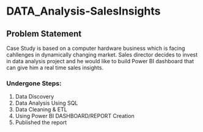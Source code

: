 # DATA_Analysis-SalesInsights

## Problem Statement
Case Study is based on a computer hardware business which is facing cahllenges in dynamically changing market.
Sales director decides to invest in data analysis project and he would like to build Power BI dashboard that can give him a real time sales insights.

### Undergone Steps:
1. Data Discovery
2. Data Analysis Using SQL
3. Data Cleaning & ETL
4. Using Power BI DASHBOARD/REPORT Creation
5. Published the report
